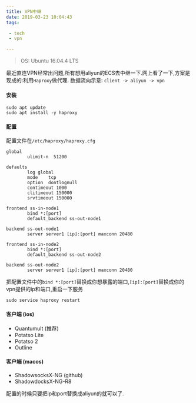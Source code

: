 ```yaml
---
title: VPN中继
date: 2019-03-23 10:04:43
tags:

 - tech
 - vpn
 
---
```



> OS: Ubuntu 16.04.4 LTS


最近直连VPN经常出问题,所有想用aliyun的ECS去中继一下.网上看了一下,方案是现成的:利用`Haproxy`做代理.
数据流向示意: `client -> aliyun -> vpn`

#### 安装

```
sudo apt update
sudo apt install -y haproxy
```

#### 配置
配置文件在`/etc/haproxy/haproxy.cfg`

```
global
        ulimit-n  51200

defaults
        log global
        mode    tcp
        option  dontlognull
        contimeout 1000
        clitimeout 150000
        srvtimeout 150000

frontend ss-in-node1
        bind *:[port]
        default_backend ss-out-node1

backend ss-out-node1
        server server1 [ip]:[port] maxconn 20480

frontend ss-in-node2
        bind *:[port]
        default_backend ss-out-node2

backend ss-out-node2
        server server1 [ip]:[port] maxconn 20480
```

把配置文件中的`bind *:[port]`替换成你想暴露的端口,`[ip]:[port]`替换成你的vpn提供的ip和端口,重启一下服务

```
sudo service haproxy restart
```


#### 客户端 (ios)

- Quantumult (推荐)
- Potatso Lite
- Potatso 2
- Outline


#### 客户端 (macos)

- ShadowsocksX-NG (github)
- ShadowdocksX-NG-R8

配置的时候只要把ip和port替换成aliyun的就可以了.
